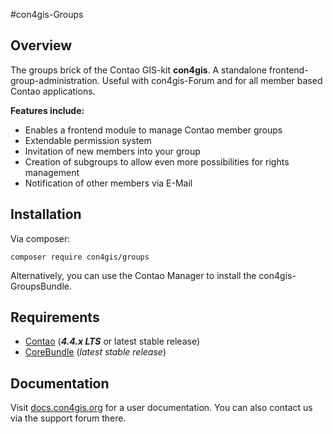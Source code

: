 #con4gis-Groups
## Overview
The groups brick of the Contao GIS-kit **con4gis**. A standalone frontend-group-administration. Useful with con4gis-Forum and for all member based Contao applications.

__Features include:__
* Enables a frontend module to manage Contao member groups
* Extendable permission system
* Invitation of new members into your group
* Creation of subgroups to allow even more possibilities for rights management
* Notification of other members via E-Mail

## Installation
Via composer:
```
composer require con4gis/groups
```
Alternatively, you can use the Contao Manager to install the con4gis-GroupsBundle.

## Requirements
- [Contao](https://github.com/contao/core-bundle) (***4.4.x LTS*** or latest stable release)
- [CoreBundle](https://github.com/Kuestenschmiede/CoreBundle/releases) (*latest stable release*)

## Documentation
Visit [docs.con4gis.org](https://docs.con4gis.org) for a user documentation. You can also contact us via the support forum there.